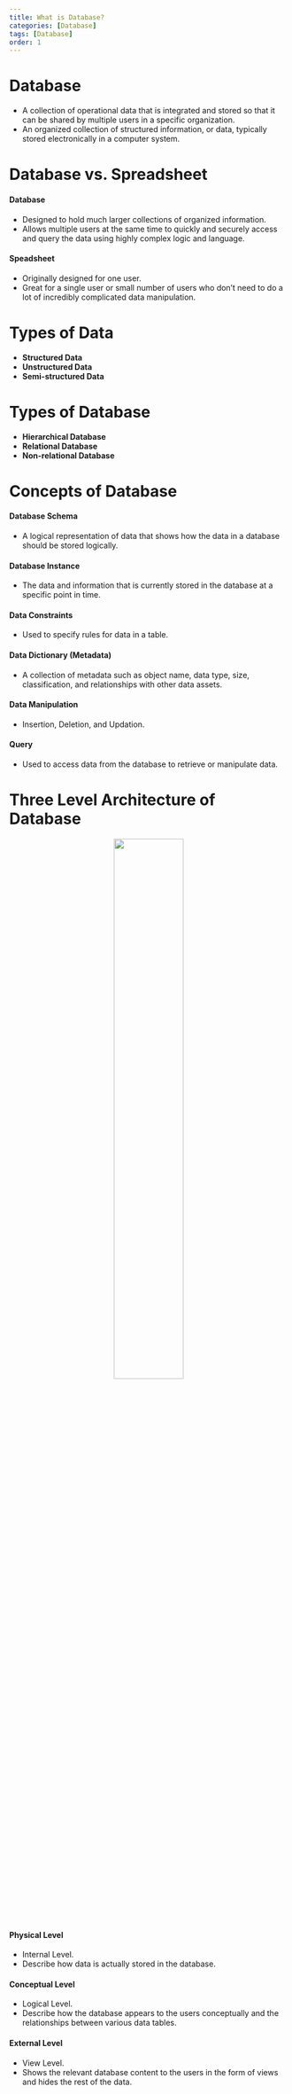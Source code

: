 ```yaml
---
title: What is Database?
categories: [Database]
tags: [Database]
order: 1
---
```


# Database

- A collection of operational data that is integrated and stored so that it can be shared by multiple users in a specific organization.
- An organized collection of structured information, or data, typically stored electronically in a computer system.

# Database vs. Spreadsheet

#### Database

- Designed to hold much larger collections of organized information.
- Allows multiple users at the same time to quickly and securely access and query the data using highly complex logic and language.
  
#### Speadsheet

- Originally designed for one user.
- Great for a single user or small number of users who don’t need to do a lot of incredibly complicated data manipulation.

# Types of Data

- **Structured Data**
- **Unstructured Data**
- **Semi-structured Data**

# Types of Database

- **Hierarchical Database**
- **Relational Database**
- **Non-relational Database**

# Concepts of Database

#### Database Schema

- A logical representation of data that shows how the data in a database should be stored logically. 
  
#### Database Instance

- The data and information that is currently stored in the database at a specific point in time.
  
#### Data Constraints

- Used to specify rules for data in a table.
  
#### Data Dictionary (Metadata)

- A collection of metadata such as object name, data type, size, classification, and relationships with other data assets.
  
#### Data Manipulation

- Insertion, Deletion, and Updation.
  
#### Query

- Used to access data from the database to retrieve or manipulate data.

# Three Level Architecture of Database

<div align="center">
  <img src="https://github.com/TIBBOH17/Database/assets/121493257/1c016bdc-ee33-439f-bcc2-caef2498caf9" width="50%">
</div>

#### Physical Level

- Internal Level.
- Describe how data is actually stored in the database.
  
#### Conceptual Level

- Logical Level.
- Describe how the database appears to the users conceptually and the relationships between various data tables.
  
#### External Level

- View Level.
- Shows the relevant database content to the users in the form of views and hides the rest of the data.
